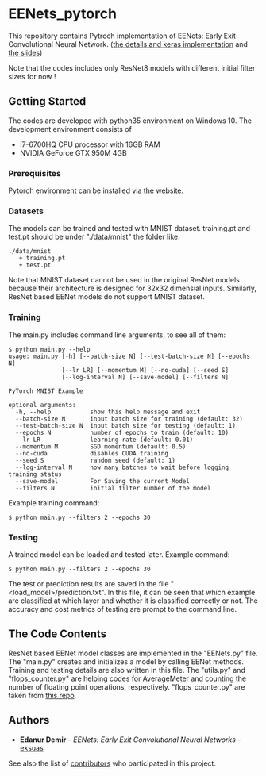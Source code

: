 # EENets_pytorch
This repository contains Pytroch implementation of EENets: Early Exit Convolutional Neural Network. ([the details and keras implementation](https://github.com/eksuas/EENet) and [the slides](https://docs.google.com/presentation/d/1Qy9RqXzVl_dmOIB4s9ROoizK0_p4hyi2BTuqwVRdAiM/edit?usp=sharing))

Note that the codes includes only ResNet8 models with different initial filter sizes for now !

## Getting Started

The codes are developed with python35 environment on Windows 10. The development environment consists of 
 * i7-6700HQ CPU processor with 16GB RAM 
 * NVIDIA GeForce GTX 950M 4GB

### Prerequisites

Pytorch environment can be installed via [the website](https://pytorch.org/get-started/locally/).

### Datasets

The models can be trained and tested with MNIST dataset.
training.pt and test.pt should be under "./data/mnist" the folder like:
```
./data/mnist
   + training.pt
   + test.pt
```

Note that MNIST dataset cannot be used in the original ResNet models because their architecture is designed for 32x32 dimensial inputs.
Similarly, ResNet based EENet models do not support MNIST dataset. 

### Training

The main.py includes command line arguments, to see all of them:
```
$ python main.py --help
usage: main.py [-h] [--batch-size N] [--test-batch-size N] [--epochs N]
               [--lr LR] [--momentum M] [--no-cuda] [--seed S]
               [--log-interval N] [--save-model] [--filters N]

PyTorch MNIST Example

optional arguments:
  -h, --help           show this help message and exit
  --batch-size N       input batch size for training (default: 32)
  --test-batch-size N  input batch size for testing (default: 1)
  --epochs N           number of epochs to train (default: 10)
  --lr LR              learning rate (default: 0.01)
  --momentum M         SGD momentum (default: 0.5)
  --no-cuda            disables CUDA training
  --seed S             random seed (default: 1)
  --log-interval N     how many batches to wait before logging training status
  --save-model         For Saving the current Model
  --filters N          initial filter number of the model
```

Example training command:
```
$ python main.py --filters 2 --epochs 30
```

### Testing

A trained model can be loaded and tested later. Example command:
```
$ python main.py --filters 2 --epochs 30
```
The test or prediction results are saved in the file "<load_model>/prediction.txt".
In this file, it can be seen that which example are classified at which layer and whether it is classified correctly or not.
The accuracy and cost metrics of testing are prompt to the command line.

## The Code Contents

ResNet based EENet model classes are implemented in the "EENets.py" file. 
The "main.py" creates and initializes a model by calling EENet methods. Training and testing details are also written in this file.
The "utils.py" and "flops_counter.py" are helping codes for AverageMeter and counting the number of floating point operations, respectively. "flops_counter.py" are taken from [this repo](https://github.com/sovrasov/flops-counter.pytorch).

## Authors

* **Edanur Demir** - *EENets: Early Exit Convolutional Neural Networks* - [eksuas](https://github.com/eksuas)

See also the list of [contributors](https://github.com/your/project/contributors) who participated in this project.

